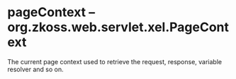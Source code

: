 # pageContext – <javadoc type="interface">org.zkoss.web.servlet.xel.PageContext</javadoc>

The current page context used to retrieve the request, response,
variable resolver and so on.


